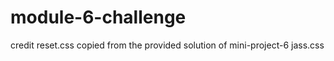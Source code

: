 # module-6-challenge

credit
reset.css copied from the provided solution of mini-project-6 jass.css
